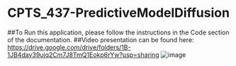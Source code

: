 # CPTS_437-PredictiveModelDiffusion

##To Run this application, please follow the instructions in the Code section of the documentation. 
##Video presentation can be found here: https://drive.google.com/drive/folders/1B-1JB4day39ujq2Cm7J8TmQ1Eokp6rYw?usp=sharing 
![image](https://github.com/AndrewLefors/CPTS_437-PredictiveModelDiffusion/assets/35347055/9ad89385-8889-4fbf-9733-da7c93292b66)
